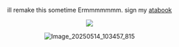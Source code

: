 <div align="center">


ill remake this sometime Ermmmmmmm. sign my [atabook](https://007n7.atabook.org)

![](https://komarev.com/ghpvc/?username=007n7&color=ff367c&label=views)
  
![Image_20250514_103457_815](https://github.com/user-attachments/assets/9c9ab00a-ffd1-41e2-bab4-167b62295017)

</div>
